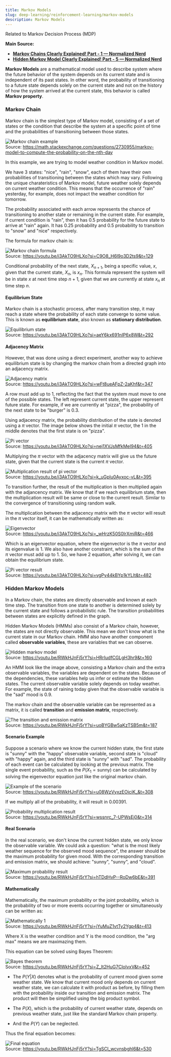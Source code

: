 ```yaml
---
title: Markov Models
slug: deep-learning/reinforcement-learning/markov-models
description: Markov Models
---
```


Related to Markov Decision Process (MDP)

**Main Source:**

- **[Markov Chains Clearly Explained! Part - 1 — Normalized Nerd](https://youtu.be/i3AkTO9HLXo?si=zrwm_M_hDVTET2Pv)**
- **[Hidden Markov Model Clearly Explained! Part - 5 — Normalized Nerd](https://youtu.be/RWkHJnFj5rY?si=hgmQRyM2Za9v6McB)**

**Markov Models** are a mathematical model used to describe system where the future behavior of the system depends on its current state and is independent of its past states. In other word, the probability of transitioning to a future state depends solely on the current state and not on the history of how the system arrived at the current state, this behavior is called **Markov property**.

### Markov Chain

Markov chain is the simplest type of Markov model, consisting of a set of states or the condition that describe the system at a specific point of time and the probabilities of transitioning between those states.

![Markov chain example](./markov-chain.png)  
Source: https://math.stackexchange.com/questions/2730955/markov-model-to-compute-the-probability-on-the-nth-day

In this example, we are trying to model weather condition in Markov model.

We have 3 states: "nice", "rain", "snow", each of them have their own probabilities of transitioning between the states which may vary. Following the unique charateristics of Markov model, future weather solely depends on current weather condition. This means that the occurrence of "rain" yesterday, for example, does not impact the weather condition for tomorrow.

The probability associated with each arrow represents the chance of transitioning to another state or remaining in the current state. For example, if current condition is "rain", then it has 0.5 probability for the future state to arrive at "rain" again. It has 0.25 probability and 0.5 probability to transition to "snow" and "nice" respectively.

The formula for markov chain is:

![Markov chain formula](./markov-chain-formula.png)  
Source: https://youtu.be/i3AkTO9HLXo?si=C9O8_H6l9o3D2ts9&t=129

Conditional probability of the next state, $X_{n+1}$, being a specific value, $x$, given that the current state, $X_n$, is $x_n$. This formula represent the system will be in state $x$ at next time step $n+1$, given that we are currently at state $x_n$ at time step $n$.

#### Equilibrium State

Markov chain is a stochastic process, after many transition step, it may reach a state where the probability of each state converge to some value. This is known as **equilibrium state**, also known as **stationary distribution**.

![Equilibrium state](./equilibrium-state.png)  
Source: https://youtu.be/i3AkTO9HLXo?si=aeY6kx691nIP6x8W&t=292

#### Adjacency Matrix

However, that was done using a direct experiment, another way to achieve equilibrium state is by changing the markov chain from a directed graph into an adjacency matrix.

![Adjacency matrix](./adjacency-matrix.png)  
Source: https://youtu.be/i3AkTO9HLXo?si=wFt8ueAFpZ-2aKhf&t=347

A row must add up to 1, reflecting the fact that the system must move to one of the possible states. The left represent current state, the upper represent future state. For example, if we are currently at "pizza", the probability of the next state to be "burger" is 0.3.

Using adjacency matrix, the probability distribution of the state is denoted using a $\pi$ vector. The image below shows the initial $\pi$ vector, the 1 in the middle denotes that the first state is on "pizza".

![Pi vector](./pi-vector.png)  
Source: https://youtu.be/i3AkTO9HLXo?si=nej1XVJsMfkMel94&t=405

Multiplying the $\pi$ vector with the adjacency matrix will give us the future state, given that the current state is the current $\pi$ vector.

![Multiplication result of pi vector](./multiplication-result.png)  
Source: https://youtu.be/i3AkTO9HLXo?si=k_uGplu0Ayxoc-vL&t=395

To transition further, the result of the multiplication is then multiplied again with the adjancency matrix. We know that if we reach equilibrium state, then the multiplication result will be same or close to the current result. Similar to the convergence of transitioning using random walk.

The multiplication between the adjacency matrix with the $\pi$ vector will result in the $\pi$ vector itself, it can be mathematically written as:

![Eigenvector](./eigenvector.png)  
Source: https://youtu.be/i3AkTO9HLXo?si=_wHrzK50S0IrXmiR&t=466

Which is an eigenvector equation, where the eigenvector is the $\pi$ vector and its eigenvalue is 1. We also have another constraint, which is the sum of the $\pi$ vector must add up to 1. So, we have 2 equation, after solving it, we can obtain the equilibrium state.

![Pi vector result](./pi-vector-result.png)  
Source: https://youtu.be/i3AkTO9HLXo?si=vgPy44kBYp1kYLIt&t=482

### Hidden Markov Models

In a Markov chain, the states are directly observable and known at each time step. The transition from one state to another is determined solely by the current state and follows a probabilistic rule. The transition probabilities between states are explicitly defined in the graph.

Hidden Markov Models (HMMs) also consist of a Markov chain, however, the states are not directly observable. This mean we don't know what is the current state in our Markov chain. HMM also have another component called **observable variables**, these are variables that we can observe.

![Hidden markov model](./hidden-markov-model.png)  
Source: https://youtu.be/RWkHJnFj5rY?si=HRrIudfCGLgH3hr9&t=160

An HMM look like the image above, consisting a Markov chain and the extra observable variables, the variables are dependent on the states. Because of the dependencies, these variables help us infer or estimate the hidden states. The current observable variable solely depends on today weather. For example, the state of raining today given that the observable variable is the "sad" mood is 0.9.

The markov chain and the observable variable can be represented as a matrix, it is called **transition** and **emission matrix**, respectively.

![The transition and emission matrix](./matrix.png)  
Source: https://youtu.be/RWkHJnFj5rY?si=uoBYGBw5aKzTSB5m&t=187

#### Scenario Example

Suppose a scenario where we know the current hidden state, the first state is "sunny" with the "happy" observable variable, second state is "cloud" with "happy" again, and the third state is "sunny" with "sad". The probability of each event can be calculated by looking at the previous matrix. The single event probability, such as the $P(X_1 = \text{sunny})$ can be calculated by solving the eigenvector equation just like the original markov chain.

![Example of the scenario](./example-scenario.png)  
Source: https://youtu.be/RWkHJnFj5rY?si=u08WzVyxzEOiciK_&t=308

If we multiply all of the probability, it will result in 0.00391.

![Probability multiplication result](./probability-multiplication-result.png)  
Source: https://youtu.be/RWkHJnFj5rY?si=wssnrc_7-UPWsEj0&t=314

#### Real Scenario

In the real scenario, we don't know the current hidden state, we only know the observable variable. We could ask a question: "what is the most likely weather sequence for the observed mood sequence", the answer should be the maximum probability for given mood. With the corresponding transition and emission matrix, we should achieve: "sunny", "sunny", and "cloud".

![Maximum probability result](./maximum-probability.png)  
Source: https://youtu.be/RWkHJnFj5rY?si=hTDdHvP--RoDw6bE&t=391

#### Mathematically

Mathematically, the maximum probability or the joint probability, which is the probability of two or more events occurring together or simultaneously can be written as:

![Mathematically 1](./mathematically-1.png)  
Source: https://youtu.be/RWkHJnFj5rY?si=jYuMuZ1vtTy2Ygp4&t=413

Where X is the weather condition and Y is the mood condition, the "arg max" means we are maximazing them.

This equation can be solved using Bayes Theorem:

![Bayes theorem](./bayes-theorem.png)  
Source: https://youtu.be/RWkHJnFj5rY?si=Z_It2HuG7ClolvxV&t=452

- The $P(Y|X)$ denotes what is the probability of current mood given some weather state. We know that current mood only depends on current weather state, we can calculate it with product as before, by filling them with the probability inside our transition and emission matrix. The product will then be simplified using the big product symbol.

- The $P(X)$, which is the probability of current weather state, depends on previous weather state, just like the standard Markov chain property.

- And the $P(Y)$ can be neglected.

Thus the final equation becomes:

![Final equation](./final-equation.png)  
Source: https://youtu.be/RWkHJnFj5rY?si=TgSCI_wcvnsbghl6&t=530
